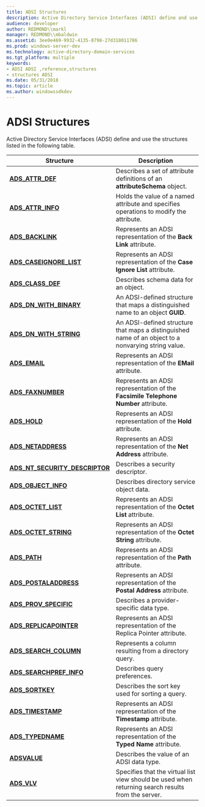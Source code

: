```yaml
---
title: ADSI Structures
description: Active Directory Service Interfaces (ADSI) define and use the structures listed in the following table.
audience: developer
author: REDMOND\\markl
manager: REDMOND\\mbaldwin
ms.assetid: 3ee0e469-9932-4135-8798-27d318011786
ms.prod: windows-server-dev
ms.technology: active-directory-domain-services
ms.tgt_platform: multiple
keywords:
- ADSI ADSI ,reference,structures
- structures ADSI
ms.date: 05/31/2018
ms.topic: article
ms.author: windowssdkdev
---
```


# ADSI Structures

Active Directory Service Interfaces (ADSI) define and use the structures listed in the following table.



| Structure                                                                      | Description                                                                                                    |
|--------------------------------------------------------------------------------|----------------------------------------------------------------------------------------------------------------|
| [**ADS\_ATTR\_DEF**](/windows/win32/Iads/ns-iads-_ads_attr_def?branch=master)<br/>                              | Describes a set of attribute definitions of an **attributeSchema** object.<br/>                          |
| [**ADS\_ATTR\_INFO**](/windows/win32/Iads/ns-iads-_ads_attr_info?branch=master)<br/>                            | Holds the value of a named attribute and specifies operations to modify the attribute.<br/>              |
| [**ADS\_BACKLINK**](/windows/win32/Iads/ns-iads-__midl___midl_itf_ads_0000_0000_0008?branch=master)<br/>                               | Represents an ADSI representation of the **Back Link** attribute.<br/>                                   |
| [**ADS\_CASEIGNORE\_LIST**](/windows/win32/Iads/ns-iads-_ads_caseignore_list?branch=master)<br/>                | Represents an ADSI representation of the **Case Ignore List** attribute.<br/>                            |
| [**ADS\_CLASS\_DEF**](/windows/win32/Iads/ns-iads-_ads_class_def?branch=master)<br/>                            | Describes schema data for an object.<br/>                                                                |
| [**ADS\_DN\_WITH\_BINARY**](/windows/win32/Iads/ns-iads-__midl___midl_itf_ads_0000_0000_0015?branch=master)<br/>                 | An ADSI-defined structure that maps a distinguished name to an object **GUID**.<br/>                     |
| [**ADS\_DN\_WITH\_STRING**](/windows/win32/Iads/ns-iads-__midl___midl_itf_ads_0000_0000_0016?branch=master)<br/>                 | An ADSI-defined structure that maps a distinguished name of an object to a nonvarying string value.<br/> |
| [**ADS\_EMAIL**](/windows/win32/Iads/ns-iads-__midl___midl_itf_ads_0000_0000_0014?branch=master)<br/>                                     | Represents an ADSI representation of the **EMail** attribute.<br/>                                       |
| [**ADS\_FAXNUMBER**](/windows/win32/Iads/ns-iads-__midl___midl_itf_ads_0000_0000_0013?branch=master)<br/>                             | Represents an ADSI representation of the **Facsimile Telephone Number** attribute.<br/>                  |
| [**ADS\_HOLD**](/windows/win32/Iads/ns-iads-__midl___midl_itf_ads_0000_0000_0010?branch=master)<br/>                                       | Represents an ADSI representation of the **Hold** attribute.<br/>                                        |
| [**ADS\_NETADDRESS**](/windows/win32/Iads/ns-iads-__midl___midl_itf_ads_0000_0000_0011?branch=master)<br/>                           | Represents an ADSI representation of the **Net Address** attribute.<br/>                                 |
| [**ADS\_NT\_SECURITY\_DESCRIPTOR**](/windows/win32/Iads/ns-iads-__midl___midl_itf_ads_0000_0000_0003?branch=master)<br/> | Describes a security descriptor.<br/>                                                                    |
| [**ADS\_OBJECT\_INFO**](/windows/win32/Iads/ns-iads-_ads_object_info?branch=master)<br/>                        | Describes directory service object data.<br/>                                                            |
| [**ADS\_OCTET\_LIST**](/windows/win32/Iads/ns-iads-_ads_octet_list?branch=master)<br/>                          | Represents an ADSI representation of the **Octet List** attribute.<br/>                                  |
| [**ADS\_OCTET\_STRING**](/windows/win32/Iads/ns-iads-__midl___midl_itf_ads_0000_0000_0002?branch=master)<br/>                      | Represents an ADSI representation of the **Octet String** attribute.<br/>                                |
| [**ADS\_PATH**](/windows/win32/Iads/ns-iads-__midl___midl_itf_ads_0000_0000_0005?branch=master)<br/>                                       | Represents an ADSI representation of the **Path** attribute.<br/>                                        |
| [**ADS\_POSTALADDRESS**](/windows/win32/Iads/ns-iads-__midl___midl_itf_ads_0000_0000_0006?branch=master)<br/>                     | Represents an ADSI representation of the **Postal Address** attribute.<br/>                              |
| [**ADS\_PROV\_SPECIFIC**](/windows/win32/Iads/ns-iads-__midl___midl_itf_ads_0000_0000_0004?branch=master)<br/>                    | Describes a provider-specific data type.<br/>                                                            |
| [**ADS\_REPLICAPOINTER**](/windows/win32/Iads/ns-iads-__midl___midl_itf_ads_0000_0000_0012?branch=master)<br/>                   | Represents an ADSI representation of the Replica Pointer attribute.<br/>                                 |
| [**ADS\_SEARCH\_COLUMN**](/windows/win32/Iads/ns-iads-ads_search_column?branch=master)<br/>                    | Represents a column resulting from a directory query.<br/>                                               |
| [**ADS\_SEARCHPREF\_INFO**](/windows/win32/Iads/ns-iads-ads_searchpref_info?branch=master)<br/>                | Describes query preferences.<br/>                                                                        |
| [**ADS\_SORTKEY**](/windows/win32/Iads/ns-iads-_ads_sortkey?branch=master)<br/>                                 | Describes the sort key used for sorting a query.<br/>                                                    |
| [**ADS\_TIMESTAMP**](/windows/win32/Iads/ns-iads-__midl___midl_itf_ads_0000_0000_0007?branch=master)<br/>                             | Represents an ADSI representation of the **Timestamp** attribute.<br/>                                   |
| [**ADS\_TYPEDNAME**](/windows/win32/Iads/ns-iads-__midl___midl_itf_ads_0000_0000_0009?branch=master)<br/>                             | Represents an ADSI representation of the **Typed Name** attribute.<br/>                                  |
| [**ADSVALUE**](/windows/win32/Iads/ns-iads-_adsvalue?branch=master)<br/>                                        | Describes the value of an ADSI data type.<br/>                                                           |
| [**ADS\_VLV**](/windows/win32/Iads/ns-iads-_ads_vlv?branch=master)<br/>                                         | Specifies that the virtual list view should be used when returning search results from the server.<br/>  |



 

 

 





